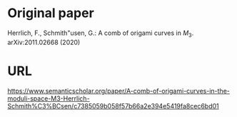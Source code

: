 # Original paper
 Herrlich, F.,  Schmith\"usen, G.:
A comb of origami curves in $M_3$.  
arXiv:2011.02668 (2020)

# URL
https://www.semanticscholar.org/paper/A-comb-of-origami-curves-in-the-moduli-space-M3-Herrlich-Schmith%C3%BCsen/c7385059b058f57b66a2e394e5419fa8cec6bd01